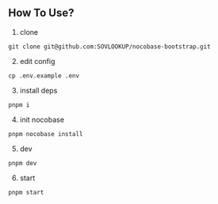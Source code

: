 ## How To Use?

1. clone

`git clone git@github.com:SOVLOOKUP/nocobase-bootstrap.git`

2. edit config

`cp .env.example .env`

3. install deps

`pnpm i`

4. init nocobase

`pnpm nocobase install`

5. dev

`pnpm dev`

6. start

`pnpm start`
